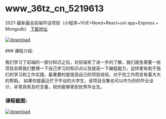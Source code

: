 # www_36tz_cn_5219613
2021-最新最全前端毕设项目（小程序+VUE+Noed+React+uni app+Express + Mongodb）
[下载地址](http://www.36tz.cn/article/5219613 "下载地址")
<br/></br>[![download](http://36tz.cn/muke_img/2021_04_1-62-300x221.png "下载地址")](http://www.36tz.cn/article/5219613 "下载地址")
<br/></br>### 课程介绍:<br/></br>我们学习了前端的一部分知识之后，对前端有了进一步的了解，我们就急需要一些项目去帮我们整理一下自己学习的知识点以及提高一下编程能力，这样更有助于我们的学习和工作实践，最重要的是提高自己的项目经验，对于找工作而言有着大大的帮助。
如果你是最近忙于毕设的大学生，该项目合集也可以作为你的毕业设计，非常具有及时含量，祝你能够拿到优秀毕业生。

### 课程截图:
[![download](http://36tz.cn/muke_img/2021_04_2-66.png "下载地址")](http://www.36tz.cn/article/5219613 "下载地址")
